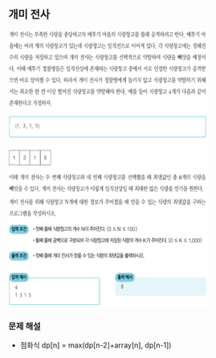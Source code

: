 ## 개미 전사
<div>
    <img src="image1.PNG" width="400" height="550">
</div>

### 문제 해설
- 점화식 dp[n] = max(dp[n-2]+array[n], dp[n-1])
